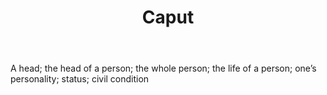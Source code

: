 ---
title: Caput
letter: C
permalink: "/definitions/bld-caput.html"
body: A head; the head of a person; the whole person; the life of a person; one’s
  personality; status; civil condition
published_at: '2018-07-07'
source: Black's Law Dictionary 2nd Ed (1910)
layout: post
---